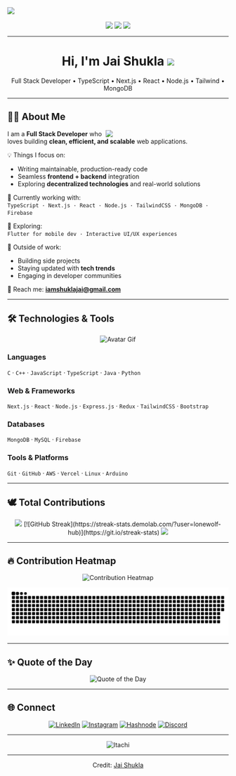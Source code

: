 <!-- Divider -->
<img src="https://user-images.githubusercontent.com/73097560/115834477-dbab4500-a447-11eb-908a-139a6edaec5c.gif">

<!-- Social Stats -->
<p align="center">
  <a href="https://github.com/lonewolf-hub?tab=followers"><img src="https://img.shields.io/github/followers/lonewolf-hub?style=social" /></a>
  <a href="https://github.com/lonewolf-hub?tab=stars"><img src="https://img.shields.io/github/stars/lonewolf-hub?style=social" /></a>
  <img src="https://komarev.com/ghpvc/?username=lonewolf-hub&label=Profile%20views&color=ce9927&style=flat" />
</p>

---

<h1 align="center">Hi, I'm Jai Shukla <img src="https://media.giphy.com/media/hvRJCLFzcasrR4ia7z/giphy.gif" width="32"/></h1>

<p align="center">
  Full Stack Developer • TypeScript • Next.js • React • Node.js • Tailwind • MongoDB
</p>

---

## 👨‍💻 About Me
<img align="right" src="https://github.com/lonewolf-hub/lonewolf-hub/blob/main/0_IjwqslkWZDHTMK9Y.gif" width="280px">

I am a **Full Stack Developer** who loves building **clean, efficient, and scalable** web applications.  

💡 Things I focus on:  
- Writing maintainable, production-ready code  
- Seamless **frontend + backend** integration  
- Exploring **decentralized technologies** and real-world solutions  

🌱 Currently working with:  
`TypeScript · Next.js · React · Node.js · TailwindCSS · MongoDB · Firebase`  

📱 Exploring:  
`Flutter for mobile dev · Interactive UI/UX experiences`  

🚀 Outside of work:  
- Building side projects  
- Staying updated with **tech trends**  
- Engaging in developer communities  

📧 Reach me: **[iamshuklajai@gmail.com](mailto:iamshuklajai@gmail.com)**  

---

## 🛠️ Technologies & Tools
<p align="center">
  <img height="260" width="260" src="https://media.tenor.com/65M0eCILpo0AAAAi/avatar-the-last-airbender-aang.gif" alt="Avatar Gif"/>
</p>

### Languages
`C` · `C++` · `JavaScript` · `TypeScript` · `Java` · `Python`

### Web & Frameworks
`Next.js` · `React` · `Node.js` · `Express.js` · `Redux` · `TailwindCSS` · `Bootstrap`

### Databases
`MongoDB` · `MySQL` · `Firebase`

### Tools & Platforms
`Git` · `GitHub` · `AWS` · `Vercel` · `Linux` · `Arduino`

---

## 🕊️ Total Contributions
<p align="center">
  <img src="https://github.com/JayantGoel001/JayantGoel001/blob/master/WEBP/left.webp" width="140" />
[![GitHub Streak](https://streak-stats.demolab.com/?user=lonewolf-hub)](https://git.io/streak-stats)
  <img src="https://github.com/JayantGoel001/JayantGoel001/blob/master/WEBP/right.webp" width="140" />
</p>

---

## 🔥 Contribution Heatmap
<p align="center">
  <img src="https://github-readme-activity-graph.vercel.app/graph?username=lonewolf-hub&theme=github-compact&radius=8&area=true" alt="Contribution Heatmap"/>
</p>

<!-- Snake animation -->
<p align="center">
  <img src="https://raw.githubusercontent.com/itsmeshibintmz/itsmeshibintmz/8c4c442a1c6a6c7b963e5d473e5aec52c42b5ea3/github-contribution-grid-snake-sissa.svg#gh" alt="snake animation"/>
</p>

---

## ✨ Quote of the Day
<p align="center">
  <img src="https://quotes-github-readme.vercel.app/api?type=horizontal&theme=dark" alt="Quote of the Day"/>
</p>

---

## 🌐 Connect
<p align="center">
  <a href="https://www.linkedin.com/in/jai-shukla-56041016a/" target="_blank"><img src="https://user-images.githubusercontent.com/88904952/234979284-68c11d7f-1acc-4f0c-ac78-044e1037d7b0.png" height="44" alt="LinkedIn"/></a>
  <a href="https://www.instagram.com/iamshuklajai/" target="_blank"><img src="https://user-images.githubusercontent.com/88904952/234981169-2dd1e58f-4b7e-468c-8213-034ba62156c3.png" height="44" alt="Instagram"/></a>
  <a href="#" target="_blank"><img src="https://user-images.githubusercontent.com/88904952/234982196-562aea17-5532-4550-8c08-1c7cb994a541.png" height="44" alt="Hashnode"/></a>
  <a href="#" target="_blank"><img src="https://user-images.githubusercontent.com/88904952/234982627-019fd336-6248-453c-9b05-97c13fd1d207.png" height="44" alt="Discord"/></a>
</p>

---

<!-- Keep the last Itachi GIF -->
<p align="center">
  <img height="280" src="https://media.tenor.com/gv4tePys0cEAAAAM/itachi-uchiha-naruto.gif" alt="Itachi"/>
</p>

---

<p align="center">Credit: <a href="https://github.com/lonewolf-hub">Jai Shukla</a></p>
